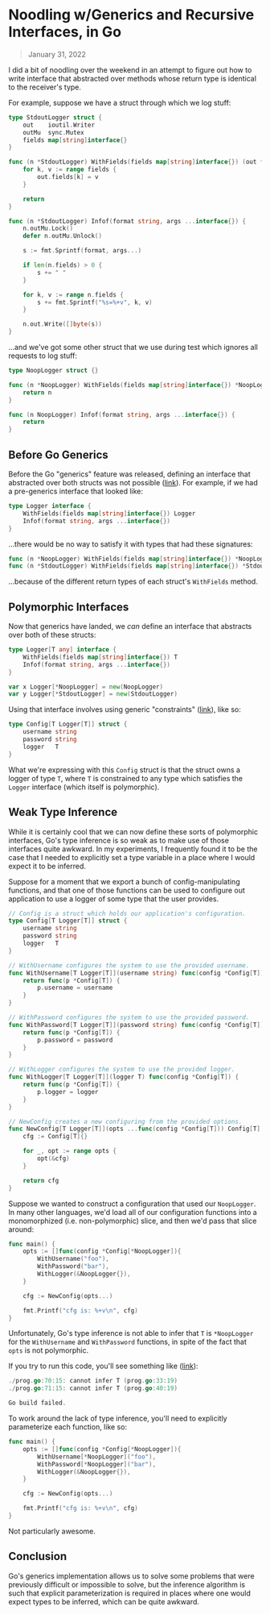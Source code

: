 # Noodling w/Generics and Recursive Interfaces, in Go

> January 31, 2022

I did a bit of noodling over the weekend in an attempt to figure out
how to write interface that abstracted over methods whose return
type is identical to the receiver's type.

For example, suppose we have a struct through which we log stuff:

```go
type StdoutLogger struct {
	out    ioutil.Writer
	outMu  sync.Mutex
	fields map[string]interface{}
}

func (n *StdoutLogger) WithFields(fields map[string]interface{}) (out *StdoutLogger) {
	for k, v := range fields {
		out.fields[k] = v
	}

	return
}

func (n *StdoutLogger) Infof(format string, args ...interface{}) {
	n.outMu.Lock()
	defer n.outMu.Unlock()

	s := fmt.Sprintf(format, args...)

	if len(n.fields) > 0 {
		s += " "
	}

	for k, v := range n.fields {
		s += fmt.Sprintf("%s=%+v", k, v)
	}

	n.out.Write([]byte(s))
}
```

...and we've got some other struct that we use during test which
ignores all requests to log stuff:

```go
type NoopLogger struct {}

func (n *NoopLogger) WithFields(fields map[string]interface{}) *NoopLogger {
	return n
}

func (n NoopLogger) Infof(format string, args ...interface{}) {
	return
}
```

## Before Go Generics

Before the Go "generics" feature was released, defining an interface
that abstracted over both structs was not possible ([link][1]). For 
example, if we had a pre-generics interface that looked like:

```go
type Logger interface {
	WithFields(fields map[string]interface{}) Logger
	Infof(format string, args ...interface{})
}
```

...there would be no way to satisfy it with types that had these
signatures:

```go
func (n *NoopLogger) WithFields(fields map[string]interface{}) *NoopLogger
func (n *StdoutLogger) WithFields(fields map[string]interface{}) *StdoutLogger
```

...because of the different return types of each struct's 
`WithFields` method.

## Polymorphic Interfaces

Now that generics have landed, we _can_ define an interface that 
abstracts over both of these structs:

```go
type Logger[T any] interface {
	WithFields(fields map[string]interface{}) T
	Infof(format string, args ...interface{})
}

var x Logger[*NoopLogger] = new(NoopLogger)
var y Logger[*StdoutLogger] = new(StdoutLogger)
```

Using that interface involves using generic "constraints" 
([link][3]), like so:

```go
type Config[T Logger[T]] struct {
	username string
	password string
	logger   T
}
```

What we're expressing with this `Config` struct is that the struct
owns a logger of type `T`, where `T` is constrained to any type
which satisfies the `Logger` interface (which itself is
polymorphic).

## Weak Type Inference

While it is certainly cool that we can now define these sorts of
polymorphic interfaces, Go's type inference is so weak as to make
use of those interfaces quite awkward. In my experiments, I 
frequently found it to be the case that I needed to explicitly set a 
type variable in a place where I would expect it to be inferred.

Suppose for a moment that we export a bunch of config-manipulating 
functions, and that one of those functions can be used to configure 
out application to use a logger of some type that the user provides.

```go
// Config is a struct which holds our application's configuration.
type Config[T Logger[T]] struct {
	username string
	password string
	logger   T
}

// WithUsername configures the system to use the provided username.
func WithUsername[T Logger[T]](username string) func(config *Config[T]) {
	return func(p *Config[T]) {
		p.username = username
	}
}

// WithPassword configures the system to use the provided password.
func WithPassword[T Logger[T]](password string) func(config *Config[T]) {
	return func(p *Config[T]) {
		p.password = password
	}
}

// WithLogger configures the system to use the provided logger.
func WithLogger[T Logger[T]](logger T) func(config *Config[T]) {
	return func(p *Config[T]) {
		p.logger = logger
	}
}

// NewConfig creates a new configuring from the provided options.
func NewConfig[T Logger[T]](opts ...func(config *Config[T])) Config[T] {
	cfg := Config[T]{}

	for _, opt := range opts {
		opt(&cfg)
	}

	return cfg
}
```

Suppose we wanted to construct a configuration that used our 
`NoopLogger`. In many other languages, we'd load all of our 
configuration functions into a monomorphized (i.e. non-polymorphic) 
slice, and then we'd pass that slice around:

```go
func main() {
	opts := []func(config *Config[*NoopLogger]){
		WithUsername("foo"),
		WithPassword("bar"),
		WithLogger(&NoopLogger{}),
	}

	cfg := NewConfig(opts...)

	fmt.Printf("cfg is: %+v\n", cfg)
}
```

Unfortunately, Go's type inference is not able to infer that `T` is 
`*NoopLogger` for the `WithUsername` and `WithPassword` functions, 
in spite of the fact that `opts` is not polymorphic.

If you try to run this code, you'll see something like ([link][2]):

```go
./prog.go:70:15: cannot infer T (prog.go:33:19)
./prog.go:71:15: cannot infer T (prog.go:40:19)

Go build failed.
```

To work around the lack of type inference, you'll need to explicitly
parameterize each function, like so:

```go
func main() {
	opts := []func(config *Config[*NoopLogger]){
		WithUsername[*NoopLogger]("foo"),
		WithPassword[*NoopLogger]("bar"),
		WithLogger(&NoopLogger{}),
	}

	cfg := NewConfig(opts...)

	fmt.Printf("cfg is: %+v\n", cfg)
}
```

Not particularly awesome.

## Conclusion

Go's generics implementation allows us to solve some problems that 
were previously difficult or impossible to solve, but the inference
algorithm is such that explicit parameterization is required in
places where one would expect types to be inferred, which can be
quite awkward.

[1]: https://tip.golang.org/doc/go1.17_spec#Interface_types
[2]: https://go.dev/play/p/sdb9qGPV7GI
[3]: https://go.dev/blog/intro-generics
